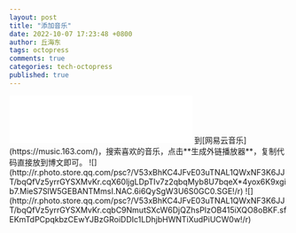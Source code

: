 ```yaml
---
layout: post
title: "添加音乐"
date: 2022-10-07 17:23:48 +0800
author: 丘海东 
tags: octopress
comments: true
categories: tech-octopress
published: true
---
```

<iframe frameborder="no" border="0" marginwidth="0" marginheight="0" width=330 height=86 src="//music.163.com/outchain/player?type=2&id=1452476987&auto=0&height=66"></iframe>  
到[网易云音乐](https://music.163.com/)，搜索喜欢的音乐，点击**生成外链播放器**，复制代码直接放到博文即可。  
![](http://r.photo.store.qq.com/psc?/V53xBhKC4JFvE03uTNAL1QWxNF3K6JJT/bqQfVz5yrrGYSXMvKr.cqX60ljgLDpTIv7z2qbqMyb8U7bqeX*4yox6K9xgib7.MieS7SlW5GEBANTMmsI.NAC.6i6QySgW3U6S0GC0.SGE!/r)  
![](http://r.photo.store.qq.com/psc?/V53xBhKC4JFvE03uTNAL1QWxNF3K6JJT/bqQfVz5yrrGYSXMvKr.cqbC9NmutSXcW6DjQZhsPIzOB415iXQO8oBKF.sfEKmTdPCpqkbzCEwYJBzGRoiDDIc1LDhjbHWNTiXudPiUCW0w!/r)
